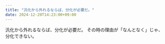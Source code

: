 ```yaml
---
title: "汎化から外れるならば、分化が必要だ。"
date: 2024-12-20T14:23:00+09:00
---
```

汎化から外れるならば、分化が必要だ。
その時の理由が「なんとなく」じゃ、分化できない。
